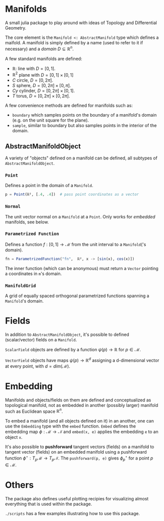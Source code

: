 # Manifolds

A small julia package to play around with ideas of Topology and Differential Geometry.

The core element is the `Manifold <: AbstractManifold` type which defines a maifold. A manifold is simply defined by a name (used to refer to it if necessary) and a *domain* $D \subseteq \mathbb R^n$.

A few standard manifolds are defined:
* $\mathbb R$: line with $D=[0,1]$.
* $\mathbb R^2$ plane with $D=[0,1]\times [0,1]$ 
* $C$ circle, $D=[0, 2\pi]$.
* $S$ sphere, $D=[0, 2\pi] \times [0, \pi]$.
* $Cy$ cylinder, $D=[0, 2\pi] \times [0,1]$.
* $T$ torus, $D = [0, 2\pi] \times [0, 2\pi]$. 

A few convenience methods are defined for manifolds such as:
* `boundary` which samples points on the boundary of a manifold's domain (e.g. on the unit square for the plane).
* `sample`, similar to boundary but also samples points in the interior of the domain. 


## AbstractManifoldObject
A variety of "objects" defined on a manifold can be defined, all subtypes of `AbstractManifoldObject`. 

### `Point`
Defines a point in the domain of a `Manifold`. 

```julia
p = Point(ℝ², [.4, .4])  # pass point coordinates as a vector
```

### `Normal`
The unit vector normal on a `Manifold` at a `Point`. Only works for *embedded* manifolds, see below. 

### `Parametrized Function`
Defines a function $f: [0, 1] \to \mathcal M$ from the unit interval to a `Manifold`('s domain).

```julia
fn = ParametrizedFunction("fn",  ℝ², x -> [sin(x), cos(x)])
```

The inner function (which can be anonymous) must return a `Vector` pointing a coordinates in `m`'s domain. 


### `ManifoldGrid`
A grid of equally spaced orthogonal parametrized functions spanning a `Manifold`'s domain. 


# Fields
In addition to `AbstractManifoldObject`, it's possible to defined (scalar/vector) fields on a `Manifold`. 

`ScalarField` objects are defined by a function $\psi(p) \to \mathbb R$ for $p \in \mathcal M$. 

`VectorField` objects have maps $\psi(p) \to \mathbb R^d$ assigning a d-dimensional vector at every point, with $d = dim(\mathcal M)$. 


# Embedding
Manifolds and objects/fields on them are defined and conceptualized as topological manifold, not as embedded in another (possibly larger) manifold such as Euclidean space $\mathbb R^n$. 

To embed a manifold (and all objects defined on it) in an another, one can use the `Embedding` type with the `embed` function. `Embed` defines the embedding map $\phi: \mathcal M \to \mathcal N$ and `embed(x, e)` applies the embedding `e` to an object `x`. 

It's also possible to **pushforward** tangent vectors (fields) on a manifold to tangent vector (fields) on an embedded manifold using a pushforward function $\phi^\star: T_p \mathcal M \to T_p \mathcal N$. The `pushforward(p, e)` gives $\phi^\star_p$ for a point $p \in \mathcal M$. 


# Others
The package also defines useful plotting recipies for visualizing almost everything that is used within the package. 

`./scripts` has a few examples illustrating how to use this package. 